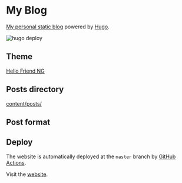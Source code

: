 # My Blog

[My personal static blog](https://penguint.com/) powered by [Hugo](https://gohugo.io/). 

![hugo deploy](https://github.com/Penguint/Penguint.github.io/workflows/hugo%20deploy/badge.svg)

## Theme

[Hello Friend NG](https://github.com/rhazdon/hugo-theme-hello-friend-ng)

## Posts directory

[content/posts/](content/posts)

## Post format

## Deploy

The website is automatically deployed at the `master` branch by [GitHub Actions](.github/workflows/action-deploy.yml).

Visit the [website](https://penguint.com/).